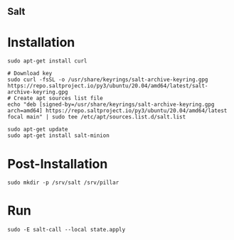 ## Salt

# Installation

    sudo apt-get install curl
    
    # Download key
    sudo curl -fsSL -o /usr/share/keyrings/salt-archive-keyring.gpg https://repo.saltproject.io/py3/ubuntu/20.04/amd64/latest/salt-archive-keyring.gpg
    # Create apt sources list file
    echo "deb [signed-by=/usr/share/keyrings/salt-archive-keyring.gpg arch=amd64] https://repo.saltproject.io/py3/ubuntu/20.04/amd64/latest focal main" | sudo tee /etc/apt/sources.list.d/salt.list

    sudo apt-get update
    sudo apt-get install salt-minion

# Post-Installation

    sudo mkdir -p /srv/salt /srv/pillar
    
# Run

    sudo -E salt-call --local state.apply

